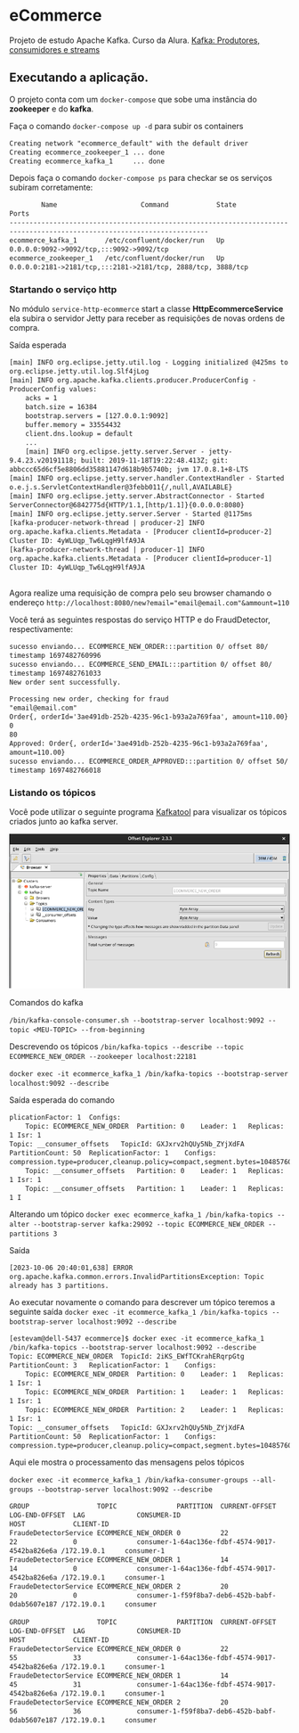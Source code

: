 # eCommerce

Projeto de estudo Apache Kafka. Curso da Alura. [Kafka: Produtores, consumidores e streams](https://cursos.alura.com.br/course/kafka-introducao-a-streams-em-microservicos)

## Executando a aplicação.

O projeto conta com um `docker-compose` que sobe uma instância do **zookeeper** e do **kafka**.

Faça o comando `docker-compose up -d` para subir os containers

```shell
Creating network "ecommerce_default" with the default driver
Creating ecommerce_zookeeper_1 ... done
Creating ecommerce_kafka_1     ... done
```

Depois faça o comando `docker-compose ps` para checkar se os serviços subiram corretamente:

```shell
        Name                     Command            State                              Ports                            
------------------------------------------------------------------------------------------------------------------------
ecommerce_kafka_1       /etc/confluent/docker/run   Up      0.0.0.0:9092->9092/tcp,:::9092->9092/tcp                    
ecommerce_zookeeper_1   /etc/confluent/docker/run   Up      0.0.0.0:2181->2181/tcp,:::2181->2181/tcp, 2888/tcp, 3888/tcp
```

### Startando o serviço http

No módulo `service-http-ecommerce` start a classe **HttpEcommerceService** ela subira o servidor Jetty para receber as requisições de novas ordens de compra.

Saída esperada
```shell
[main] INFO org.eclipse.jetty.util.log - Logging initialized @425ms to org.eclipse.jetty.util.log.Slf4jLog
[main] INFO org.apache.kafka.clients.producer.ProducerConfig - ProducerConfig values: 
	acks = 1
	batch.size = 16384
	bootstrap.servers = [127.0.0.1:9092]
	buffer.memory = 33554432
	client.dns.lookup = default
	...
	[main] INFO org.eclipse.jetty.server.Server - jetty-9.4.23.v20191118; built: 2019-11-18T19:22:48.413Z; git: abbccc65d6cf5e8806dd35881147d618b9b5740b; jvm 17.0.8.1+8-LTS
[main] INFO org.eclipse.jetty.server.handler.ContextHandler - Started o.e.j.s.ServletContextHandler@3febb011{/,null,AVAILABLE}
[main] INFO org.eclipse.jetty.server.AbstractConnector - Started ServerConnector@6842775d{HTTP/1.1,[http/1.1]}{0.0.0.0:8080}
[main] INFO org.eclipse.jetty.server.Server - Started @1175ms
[kafka-producer-network-thread | producer-2] INFO org.apache.kafka.clients.Metadata - [Producer clientId=producer-2] Cluster ID: 4yWLUqp_Tw6LqgH9lfA9JA
[kafka-producer-network-thread | producer-1] INFO org.apache.kafka.clients.Metadata - [Producer clientId=producer-1] Cluster ID: 4yWLUqp_Tw6LqgH9lfA9JA
	
```
Agora realize uma requisição de compra pelo seu browser chamando o endereço
`http://localhost:8080/new?email="email@email.com"&ammount=110`

Você terá as seguintes respostas do serviço HTTP e do FraudDetector, respectivamente:

```shell
sucesso enviando... ECOMMERCE_NEW_ORDER:::partition 0/ offset 80/ timestamp 1697482760996
sucesso enviando... ECOMMERCE_SEND_EMAIL:::partition 0/ offset 80/ timestamp 1697482761033
New order sent successfully.
```

```shell
Processing new order, checking for fraud
"email@email.com"
Order{, orderId='3ae491db-252b-4235-96c1-b93a2a769faa', amount=110.00}
0
80
Approved: Order{, orderId='3ae491db-252b-4235-96c1-b93a2a769faa', amount=110.00}
sucesso enviando... ECOMMERCE_ORDER_APPROVED:::partition 0/ offset 50/ timestamp 1697482766018

```
### Listando os tópicos

Você pode utilizar o seguinte programa [Kafkatool](https://kafkatool.com/download.html) para visualizar os tópicos criados junto ao kafka server.

![img kafkatool](docs/imagens/1-offset-explorer.png)

Comandos do kafka

`/bin/kafka-console-consumer.sh --bootstrap-server localhost:9092 --topic <MEU-TOPIC> --from-beginning`

Descrevendo os tópicos
`/bin/kafka-topics --describe --topic ECOMMERCE_NEW_ORDER --zookeeper localhost:22181`

`docker exec -it ecommerce_kafka_1 /bin/kafka-topics --bootstrap-server localhost:9092 --describe`

Saída esperada do comando
```shell
plicationFactor: 1	Configs: 
	Topic: ECOMMERCE_NEW_ORDER	Partition: 0	Leader: 1	Replicas: 1	Isr: 1
Topic: __consumer_offsets	TopicId: GXJxrv2hQUy5Nb_ZYjXdFA	PartitionCount: 50	ReplicationFactor: 1	Configs: compression.type=producer,cleanup.policy=compact,segment.bytes=104857600
	Topic: __consumer_offsets	Partition: 0	Leader: 1	Replicas: 1	Isr: 1
	Topic: __consumer_offsets	Partition: 1	Leader: 1	Replicas: 1	I
```


Alterando um tópico
`docker exec ecommerce_kafka_1 /bin/kafka-topics --alter --bootstrap-server kafka:29092 --topic ECOMMERCE_NEW_ORDER --partitions 3`

Saída 
```shell
[2023-10-06 20:40:01,638] ERROR org.apache.kafka.common.errors.InvalidPartitionsException: Topic already has 3 partitions.

```

Ao executar novamente o comando para descrever um tópico teremos a seguinte saída
`docker exec -it ecommerce_kafka_1 /bin/kafka-topics --bootstrap-server localhost:9092 --describe`

```shell
[estevam@dell-5437 ecommerce]$ docker exec -it ecommerce_kafka_1 /bin/kafka-topics --bootstrap-server localhost:9092 --describe
Topic: ECOMMERCE_NEW_ORDER	TopicId: 2iKS_EWfTCKrahERqrpGtg	PartitionCount: 3	ReplicationFactor: 1	Configs: 
	Topic: ECOMMERCE_NEW_ORDER	Partition: 0	Leader: 1	Replicas: 1	Isr: 1
	Topic: ECOMMERCE_NEW_ORDER	Partition: 1	Leader: 1	Replicas: 1	Isr: 1
	Topic: ECOMMERCE_NEW_ORDER	Partition: 2	Leader: 1	Replicas: 1	Isr: 1
Topic: __consumer_offsets	TopicId: GXJxrv2hQUy5Nb_ZYjXdFA	PartitionCount: 50	ReplicationFactor: 1	Configs: compression.type=producer,cleanup.policy=compact,segment.bytes=104857600

```

Aqui ele mostra o processamento das mensagens pelos tópicos

`docker exec -it ecommerce_kafka_1 /bin/kafka-consumer-groups --all-groups --bootstrap-server localhost:9092 --describe`

```shell
GROUP                 TOPIC               PARTITION  CURRENT-OFFSET  LOG-END-OFFSET  LAG             CONSUMER-ID                                     HOST            CLIENT-ID
FraudeDetectorService ECOMMERCE_NEW_ORDER 0          22              22              0               consumer-1-64ac136e-fdbf-4574-9017-4542ba826e6a /172.19.0.1     consumer-1
FraudeDetectorService ECOMMERCE_NEW_ORDER 1          14              14              0               consumer-1-64ac136e-fdbf-4574-9017-4542ba826e6a /172.19.0.1     consumer-1
FraudeDetectorService ECOMMERCE_NEW_ORDER 2          20              20              0               consumer-1-f59f8ba7-deb6-452b-babf-0dab5607e187 /172.19.0.1     consumer

GROUP                 TOPIC               PARTITION  CURRENT-OFFSET  LOG-END-OFFSET  LAG             CONSUMER-ID                                     HOST            CLIENT-ID
FraudeDetectorService ECOMMERCE_NEW_ORDER 0          22              55              33              consumer-1-64ac136e-fdbf-4574-9017-4542ba826e6a /172.19.0.1     consumer-1
FraudeDetectorService ECOMMERCE_NEW_ORDER 1          14              45              31              consumer-1-64ac136e-fdbf-4574-9017-4542ba826e6a /172.19.0.1     consumer-1
FraudeDetectorService ECOMMERCE_NEW_ORDER 2          20              56              36              consumer-1-f59f8ba7-deb6-452b-babf-0dab5607e187 /172.19.0.1     consumer

```
